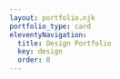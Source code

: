 ```yaml
---
layout: portfolio.njk
portfolio_type: card
eleventyNavigation:
  title: Design Portfolio
  key: design
  order: 0
---
```

